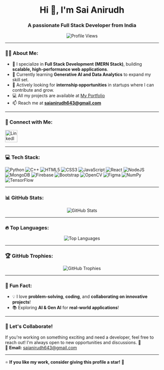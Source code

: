 <h1 align="center">Hi 👋, I'm Sai Anirudh</h1>
<h3 align="center">A passionate Full Stack Developer from India</h3>

<p align="center">
  <img src="https://komarev.com/ghpvc/?username=anirudhys123&label=Profile%20Views&color=0e75b6&style=flat" alt="Profile Views" />
</p>

---

### 👨‍💻 About Me:
- 🚀 I specialize in **Full Stack Development (MERN Stack)**, building **scalable, high-performance web applications**.  
- 🌱 Currently learning **Generative AI and Data Analytics**  to expand my skill set.  
- 🎯 Actively looking for **internship opportunities** in startups where I can contribute and grow.  
- 💻 All my projects are available at [My Portfolio](https://anirudh-yellapragada.vercel.app/)  
- 📫 Reach me at **saianirudh643@gmail.com**  

---

### 🚀 Connect with Me:
<a href="https://www.linkedin.com/in/sai-anirudh-yellapragada-b82262207/" target="_blank">
  <img src="https://raw.githubusercontent.com/rahuldkjain/github-profile-readme-generator/master/src/images/icons/Social/linked-in-alt.svg" alt="LinkedIn" height="40" width="40"/>
</a>

---

### 💻 Tech Stack:

![Python](https://img.shields.io/badge/python-3670A0?style=for-the-badge&logo=python&logoColor=ffdd54) 
![C++](https://img.shields.io/badge/c++-%2300599C.svg?style=for-the-badge&logo=c%2B%2B&logoColor=white) 
![HTML5](https://img.shields.io/badge/html5-%23E34F26.svg?style=for-the-badge&logo=html5&logoColor=white) 
![CSS3](https://img.shields.io/badge/css3-%231572B6.svg?style=for-the-badge&logo=css3&logoColor=white) 
![JavaScript](https://img.shields.io/badge/javascript-%23323330.svg?style=for-the-badge&logo=javascript&logoColor=%23F7DF1E) 
![React](https://img.shields.io/badge/react-%2320232a.svg?style=for-the-badge&logo=react&logoColor=%2361DAFB) 
![NodeJS](https://img.shields.io/badge/node.js-6DA55F?style=for-the-badge&logo=node.js&logoColor=white) 
![MongoDB](https://img.shields.io/badge/MongoDB-%234ea94b.svg?style=for-the-badge&logo=mongodb&logoColor=white) 
![Firebase](https://img.shields.io/badge/firebase-%23039BE5.svg?style=for-the-badge&logo=firebase) 
![Bootstrap](https://img.shields.io/badge/bootstrap-%238511FA.svg?style=for-the-badge&logo=bootstrap&logoColor=white) 
![OpenCV](https://img.shields.io/badge/opencv-%23white.svg?style=for-the-badge&logo=opencv&logoColor=white) 
![Figma](https://img.shields.io/badge/figma-%23F24E1E.svg?style=for-the-badge&logo=figma&logoColor=white) 
![NumPy](https://img.shields.io/badge/numpy-%23013243.svg?style=for-the-badge&logo=numpy&logoColor=white) 
![TensorFlow](https://img.shields.io/badge/TensorFlow-%23FF6F00.svg?style=for-the-badge&logo=TensorFlow&logoColor=white) 

---

### 📊 GitHub Stats:
<p align="center">
  <img src="https://github-readme-stats.vercel.app/api?username=anirudhys123&show_icons=true&theme=radical" alt="GitHub Stats" />
</p>

---

### 🔥 Top Languages:
<p align="center">
  <img src="https://github-readme-stats.vercel.app/api/top-langs/?username=anirudhys123&layout=compact&theme=radical" alt="Top Languages" />
</p>

---

### 🏆 GitHub Trophies:
<p align="center">
  <img src="https://github-profile-trophy.vercel.app/?username=anirudhys123&theme=radical&no-bg=true&no-frame=true" alt="GitHub Trophies" />
</p>

---

### 🎯 Fun Fact:
- 💡 I love **problem-solving**, **coding**, and **collaborating on innovative projects**!  
- 📚 Exploring **AI & Gen AI** for **real-world applications**!  

---

### 💬 Let's Collaborate!
If you're working on something exciting and need a developer, feel free to reach out! I'm always open to new opportunities and discussions. 🚀  
📩 **Email:** saianirudh643@gmail.com  

---

⭐ **If you like my work, consider giving this profile a star!** 🌟  
